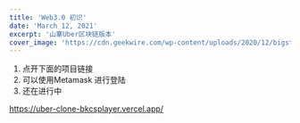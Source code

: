 ```yaml
---
title: 'Web3.0 初识'
date: 'March 12, 2021'
excerpt: '山寨Uber区块链版本'
cover_image: 'https://cdn.geekwire.com/wp-content/uploads/2020/12/bigstock-Uber-Driver-Holding-Smartphone-345479947.jpg'
---
```


1. 点开下面的项目链接
2. 可以使用Metamask 进行登陆
3. 还在进行中


https://uber-clone-bkcsplayer.vercel.app/
